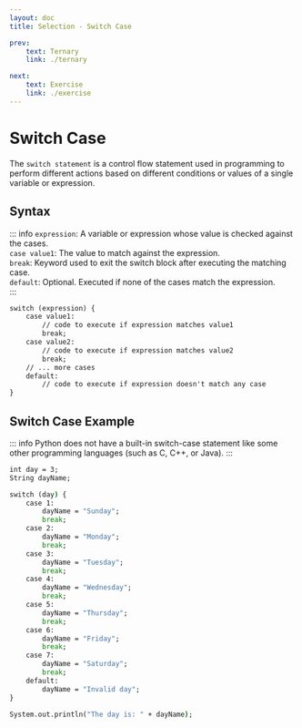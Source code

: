 ```yaml
---
layout: doc
title: Selection - Switch Case

prev:
    text: Ternary
    link: ./ternary

next:
    text: Exercise
    link: ./exercise
---
```

# Switch Case
The `switch statement` is a control flow statement used in programming to perform different actions based on different conditions or values of a single variable or expression.
## Syntax
::: info
`expression`: A variable or expression whose value is checked against the cases.  
`case value1`: The value to match against the expression.  
`break`: Keyword used to exit the switch block after executing the matching case.  
`default`: Optional. Executed if none of the cases match the expression.  
:::
```txt
switch (expression) {
    case value1:
        // code to execute if expression matches value1
        break;
    case value2:
        // code to execute if expression matches value2
        break;
    // ... more cases
    default:
        // code to execute if expression doesn't match any case
}
```
## Switch Case Example
::: info
Python does not have a built-in switch-case statement like some other programming languages (such as C, C++, or Java).
:::
```cmd
int day = 3;
String dayName;

switch (day) {
    case 1:
        dayName = "Sunday";
        break;
    case 2:
        dayName = "Monday";
        break;
    case 3:
        dayName = "Tuesday";
        break;
    case 4:
        dayName = "Wednesday";
        break;
    case 5:
        dayName = "Thursday";
        break;
    case 6:
        dayName = "Friday";
        break;
    case 7:
        dayName = "Saturday";
        break;
    default:
        dayName = "Invalid day";
}

System.out.println("The day is: " + dayName);
```
